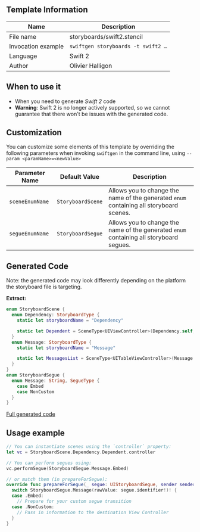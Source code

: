 ## Template Information

| Name      | Description       |
| --------- | ----------------- |
| File name | storyboards/swift2.stencil |
| Invocation example | `swiftgen storyboards -t swift2 …` |
| Language | Swift 2 |
| Author | Olivier Halligon |

## When to use it

- When you need to generate *Swift 2* code
- **Warning**: Swift 2 is no longer actively supported, so we cannot guarantee that there won't be issues with the generated code.

## Customization

You can customize some elements of this template by overriding the following parameters when invoking `swiftgen` in the command line, using `--param <paramName>=<newValue>`

| Parameter Name | Default Value | Description |
| -------------- | ------------- | ----------- |
| `sceneEnumName` | `StoryboardScene` | Allows you to change the name of the generated `enum` containing all storyboard scenes. |
| `segueEnumName` | `StoryboardSegue` | Allows you to change the name of the generated `enum` containing all storyboard segues. |

## Generated Code

Note: the generated code may look differently depending on the platform the storyboard file is targeting.

**Extract:**

```swift
enum StoryboardScene {
  enum Dependency: StoryboardType {
    static let storyboardName = "Dependency"

    static let Dependent = SceneType<UIViewController>(Dependency.self, identifier: "Dependent")
  }
  enum Message: StoryboardType {
    static let storyboardName = "Message"

    static let MessagesList = SceneType<UITableViewController>(Message.self, identifier: "MessagesList")
  }
}
enum StoryboardSegue {
  enum Message: String, SegueType {
    case Embed
    case NonCustom
  }
}
```

[Full generated code](https://github.com/SwiftGen/templates/blob/master/Tests/Expected/Storyboards-iOS/swift2-context-all.swift)

## Usage example

```swift
// You can instantiate scenes using the `controller` property:
let vc = StoryboardScene.Dependency.Dependent.controller

// You can perform segues using:
vc.performSegue(StoryboardSegue.Message.Embed)

// or match them (in prepareForSegue):
override func prepareForSegue(_ segue: UIStoryboardSegue, sender sender: AnyObject?) {
  switch StoryboardSegue.Message(rawValue: segue.identifier!)! {
  case .Embed:
    // Prepare for your custom segue transition
  case .NonCustom:
    // Pass in information to the destination View Controller
  }
}
```
